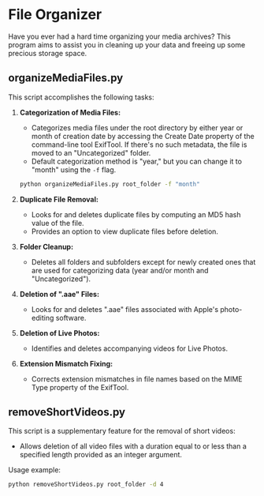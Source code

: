 # File Organizer

Have you ever had a hard time organizing your media archives? This program aims to assist you in cleaning up your data and freeing up some precious storage space.

## organizeMediaFiles.py

This script accomplishes the following tasks:

1. **Categorization of Media Files:**
   - Categorizes media files under the root directory by either year or month of creation date by accessing the Create Date property of the command-line tool ExifTool. If there's no such metadata, the file is moved to an "Uncategorized" folder.
   - Default categorization method is "year," but you can change it to "month" using the `-f` flag.  
   ```bash
   python organizeMediaFiles.py root_folder -f "month"

2. **Duplicate File Removal:**
   - Looks for and deletes duplicate files by computing an MD5 hash value of the file.
   - Provides an option to view duplicate files before deletion.

3. **Folder Cleanup:**
   - Deletes all folders and subfolders except for newly created ones that are used for categorizing data (year and/or month and "Uncategorized").

4. **Deletion of ".aae" Files:**
   - Looks for and deletes ".aae" files associated with Apple's photo-editing software.

5. **Deletion of Live Photos:**
   - Identifies and deletes accompanying videos for Live Photos.

6. **Extension Mismatch Fixing:**
   - Corrects extension mismatches in file names based on the MIME Type property of the ExifTool.

## removeShortVideos.py

This script is a supplementary feature for the removal of short videos:

- Allows deletion of all video files with a duration equal to or less than a specified length provided as an integer argument.

Usage example:
```bash
python removeShortVideos.py root_folder -d 4
